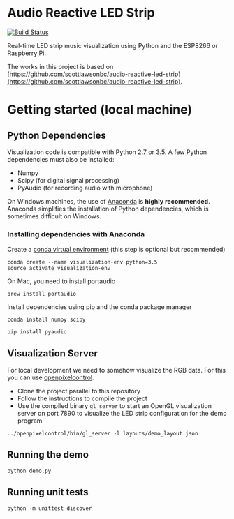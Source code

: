 # Audio Reactive LED Strip

[![Build Status](https://travis-ci.org/segfault16/audio-reactive-led-strip.svg?branch=develop)](https://travis-ci.org/segfault16/audio-reactive-led-strip)

Real-time LED strip music visualization using Python and the ESP8266 or Raspberry Pi.

The works in this project is based on [https://github.com/scottlawsonbc/audio-reactive-led-strip](https://github.com/scottlawsonbc/audio-reactive-led-strip).

# Getting started (local machine)

## Python Dependencies
Visualization code is compatible with Python 2.7 or 3.5. A few Python dependencies must also be installed:
- Numpy
- Scipy (for digital signal processing)
- PyAudio (for recording audio with microphone)

On Windows machines, the use of [Anaconda](https://www.continuum.io/downloads) is **highly recommended**. Anaconda simplifies the installation of Python dependencies, which is sometimes difficult on Windows.

### Installing dependencies with Anaconda
Create a [conda virtual environment](http://conda.pydata.org/docs/using/envs.html) (this step is optional but recommended)
```
conda create --name visualization-env python=3.5
source activate visualization-env
```
On Mac, you need to install portaudio
```
brew install portaudio
```

Install dependencies using pip and the conda package manager
```
conda install numpy scipy

pip install pyaudio
```

## Visualization Server

For local development we need to somehow visualize the RGB data.
For this you can use [openpixelcontrol](https://github.com/zestyping/openpixelcontrol).

- Clone the project parallel to this repository
- Follow the instructions to compile the project
- Use the compiled binary `gl_server` to start an OpenGL visualization server on port 7890 to visualize the LED strip configuration for the demo program

```
../openpixelcontrol/bin/gl_server -l layouts/demo_layout.json
```

## Running the demo

```
python demo.py
```

## Running unit tests

```
python -m unittest discover
```